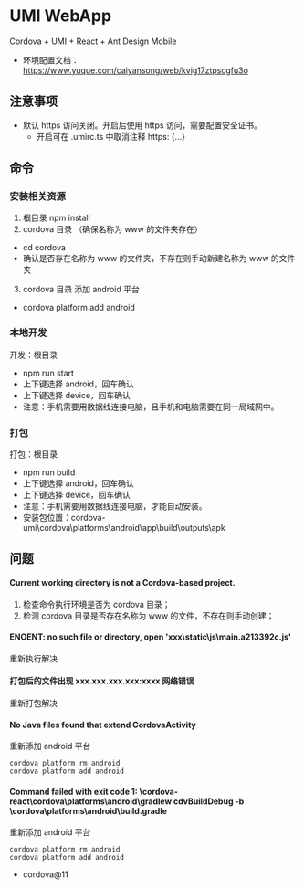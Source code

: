 # UMI WebApp

Cordova + UMI + React + Ant Design Mobile

- 环境配置文档：https://www.yuque.com/caiyansong/web/kvig17ztpscgfu3o

## 注意事项
- 默认 https 访问关闭。开启后使用 https 访问，需要配置安全证书。
  - 开启可在 .umirc.ts 中取消注释 https: {...}

## 命令

### 安装相关资源
1. 根目录 npm install
3. cordova 目录 （确保名称为 www 的文件夹存在）
  - cd cordova
  - 确认是否存在名称为 www 的文件夹，不存在则手动新建名称为  www 的文件夹
3. cordova 目录 添加 android 平台
  - cordova platform add android

### 本地开发
开发：根目录

- npm run start
- 上下键选择 android，回车确认
- 上下键选择 device，回车确认
- 注意：手机需要用数据线连接电脑，且手机和电脑需要在同一局域网中。

### 打包
打包：根目录

- npm run build
- 上下键选择 android，回车确认
- 上下键选择 device，回车确认
- 注意：手机需要用数据线连接电脑，才能自动安装。
- 安装包位置：cordova-umi\cordova\platforms\android\app\build\outputs\apk


## 问题

#### Current working directory is not a Cordova-based project.
1. 检查命令执行环境是否为 cordova 目录；
2. 检测 cordova 目录是否存在名称为 www 的文件，不存在则手动创建；

#### ENOENT: no such file or directory, open 'xxx\static\js\main.a213392c.js'
重新执行解决

#### 打包后的文件出现 xxx.xxx.xxx.xxx:xxxx 网络错误
重新打包解决

#### No Java files found that extend CordovaActivity
重新添加 android 平台
```
cordova platform rm android
cordova platform add android
```

#### Command failed with exit code 1: \cordova-react\cordova\platforms\android\gradlew cdvBuildDebug -b \cordova\platforms\android\build.gradle
重新添加 android 平台
```
cordova platform rm android
cordova platform add android
```

- cordova@11